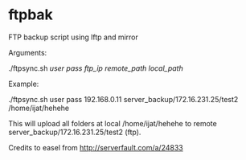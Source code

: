 # ftpbak
FTP backup script using lftp and mirror

Arguments:

./ftpsync.sh _user_ _pass_ _ftp_ip_ _remote_path_ _local_path_

Example:

./ftpsync.sh user pass 192.168.0.11 server_backup/172.16.231.25/test2 /home/ijat/hehehe

This will upload all folders at local /home/ijat/hehehe to remote server_backup/172.16.231.25/test2 (ftp).

Credits to easel from http://serverfault.com/a/24833
